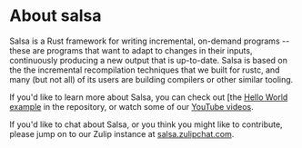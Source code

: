 # About salsa

Salsa is a Rust framework for writing incremental, on-demand programs
-- these are programs that want to adapt to changes in their inputs,
continuously producing a new output that is up-to-date. Salsa is based
on the the incremental recompilation techniques that we built for
rustc, and many (but not all) of its users are building compilers or
other similar tooling.

If you'd like to learn more about Salsa, you can check out [the [Hello
World
example](https://github.com/salsa-rs/salsa/blob/master/examples/hello_world/main.rs)
in the repository, or watch some of our [YouTube videos](./videos.md).

If you'd like to chat about Salsa, or you think you might like to
contribute, please jump on to our Zulip instance at
[salsa.zulipchat.com](https://salsa.zulipchat.com/).
